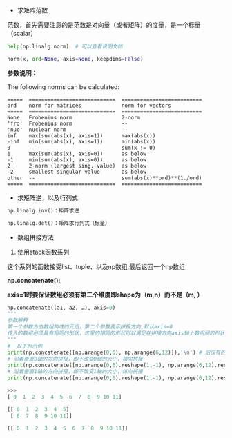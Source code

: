 - 求矩阵范数

范数，首先需要注意的是范数是对向量（或者矩阵）的度量，是一个标量（scalar）

```Python
help(np.linalg.norm)  # 可以查看说明文档

norm(x, ord=None, axis=None, keepdims=False)

```
**参数说明：**

 The following norms can be calculated:

    =====  ============================  ==========================
    ord    norm for matrices             norm for vectors
    =====  ============================  ==========================
    None   Frobenius norm                2-norm
    'fro'  Frobenius norm                --
    'nuc'  nuclear norm                  --
    inf    max(sum(abs(x), axis=1))      max(abs(x))
    -inf   min(sum(abs(x), axis=1))      min(abs(x))
    0      --                            sum(x != 0)
    1      max(sum(abs(x), axis=0))      as below
    -1     min(sum(abs(x), axis=0))      as below
    2      2-norm (largest sing. value)  as below
    -2     smallest singular value       as below
    other  --                            sum(abs(x)**ord)**(1./ord)
    =====  ============================  ==========================
    
- 求矩阵逆，以及行列式

```Python
np.linalg.inv()：矩阵求逆

np.linalg.det()：矩阵求行列式（标量）

```

- 数组拼接方法

1. 使用stack函数系列

这个系列的函数接受list、tuple、以及np数组,最后返回一个np数组

**np.concatenate():**

**axis=1时要保证数组必须有第二个维度即shape为（m,n）而不是（m, ）**
```Python
np.concatenate((a1, a2, …), axis=0)
"""
参数解释
第一个参数为由数组构成的元组，第二个参数表示拼接方向,默认axis=0
传入的数组必须具有相同的形状，这里的相同的形状可以满足在拼接方向axis轴上数组间的形状一致即可
"""
#  以下为示例
print(np.concatenate([np.arange(0,6), np.arange(6,12)]),'\n') # 沿仅有的一个轴拼接
# 沿着垂直0轴的方向拼接，即不改变0轴的大小，横向拼接
print(np.concatenate([np.arange(0,6).reshape(1,-1), np.arange(6,12).reshape(1,-1)]),'\n') 
# 沿着垂直1轴的方向拼接，即不改变1轴的大小，纵向拼接
print(np.concatenate([np.arange(0,6).reshape(1,-1), np.arange(6,12).reshape(1,-1)], axis=1))

>>>
[ 0  1  2  3  4  5  6  7  8  9 10 11] 

[[ 0  1  2  3  4  5]
 [ 6  7  8  9 10 11]] 

[[ 0  1  2  3  4  5  6  7  8  9 10 11]]

```
